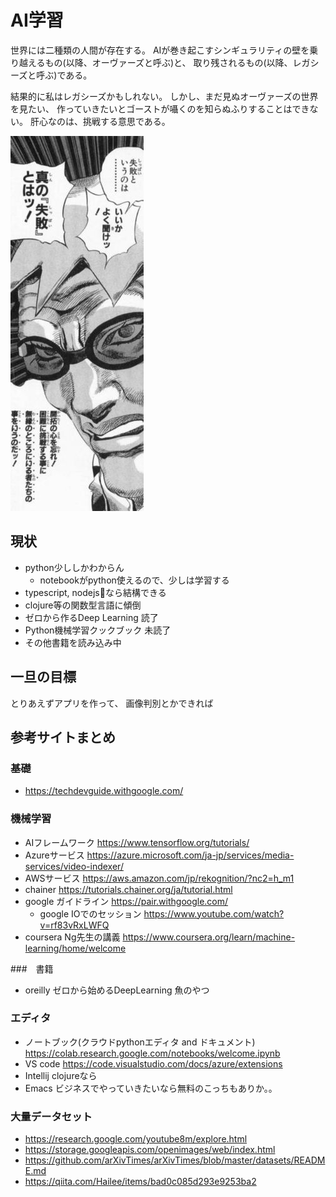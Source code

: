 # AI学習

世界には二種類の人間が存在する。
AIが巻き起こすシンギュラリティの壁を乗り越えるもの(以降、オーヴァーズと呼ぶ)と、
取り残されるもの(以降、レガシーズと呼ぶ)である。

結果的に私はレガシーズかもしれない。
しかし、まだ見ぬオーヴァーズの世界を見たい、
作っていきたいとゴーストが囁くのを知らぬふりすることはできない。
肝心なのは、挑戦する意思である。

![steel](docs/images/steel.jpg)

## 現状

- python少ししかわからん
  - notebookがpython使えるので、少しは学習する
- typescript, nodejsなら結構できる
- clojure等の関数型言語に傾倒
- ゼロから作るDeep Learning 読了
- Python機械学習クックブック 未読了
- その他書籍を読み込み中

## 一旦の目標

とりあえずアプリを作って、
画像判別とかできれば

## 参考サイトまとめ
### 基礎
- https://techdevguide.withgoogle.com/

### 機械学習

- AIフレームワーク https://www.tensorflow.org/tutorials/
- Azureサービス https://azure.microsoft.com/ja-jp/services/media-services/video-indexer/
- AWSサービス https://aws.amazon.com/jp/rekognition/?nc2=h_m1
- chainer https://tutorials.chainer.org/ja/tutorial.html
- google ガイドライン https://pair.withgoogle.com/
  - google IOでのセッション https://www.youtube.com/watch?v=rf83vRxLWFQ
- coursera Ng先生の講義 https://www.coursera.org/learn/machine-learning/home/welcome

###　書籍

- oreilly ゼロから始めるDeepLearning 魚のやつ

### エディタ
- ノートブック(クラウドpythonエディタ and ドキュメント) https://colab.research.google.com/notebooks/welcome.ipynb
- VS code https://code.visualstudio.com/docs/azure/extensions
- Intellij clojureなら
- Emacs ビジネスでやっていきたいなら無料のこっちもありか。。

### 大量データセット

- https://research.google.com/youtube8m/explore.html
- https://storage.googleapis.com/openimages/web/index.html
- https://github.com/arXivTimes/arXivTimes/blob/master/datasets/README.md
- https://qiita.com/Hailee/items/bad0c085d293e9253ba2
